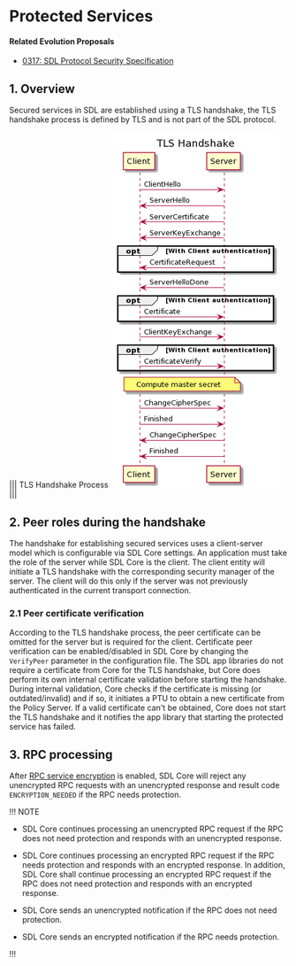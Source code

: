 # Protected Services

#### Related Evolution Proposals
- [0317: SDL Protocol Security Specification](https://github.com/smartdevicelink/sdl_evolution/blob/master/proposals/0317-sdl-protocol-security-specification.md)

## 1. Overview

Secured services in SDL are established using a TLS handshake, the TLS handshake process is defined by TLS and is not part of the SDL protocol.

|||
TLS Handshake Process
![TLS Handshake activity diagram](./assets/tls_handshake_process.png)
|||

## 2. Peer roles during the handshake

The handshake for establishing secured services uses a client-server model which is configurable via SDL Core settings. An application must take the role of the server while SDL Core is the client. The client entity will initiate a TLS handshake with the corresponding security manager of the server. The client will do this only if the server was not previously authenticated in the current transport connection.

### 2.1 Peer certificate verification

According to the TLS handshake process, the peer certificate can be omitted for the server but is required for the client. Certificate peer verification can be enabled/disabled in SDL Core by changing the `VerifyPeer` parameter in the configuration file. The SDL app libraries do not require a certificate from Core for the TLS handshake, but Core does perform its own internal certificate validation before starting the handshake. During internal validation, Core checks if the certificate is missing (or outdated/invalid) and if so, it initiates a PTU to obtain a new certificate from the Policy Server. If a valid certificate can't be obtained, Core does not start the TLS handshake and it notifies the app library that starting the protected service has failed.

## 3. RPC processing
After [RPC service encryption](../RPC%20Encryption/index.md) is enabled, SDL Core will reject any unencrypted RPC requests with an unencrypted response and result code `ENCRYPTION_NEEDED` if the RPC needs protection.

!!! NOTE

- SDL Core continues processing an unencrypted RPC request if the RPC does not need protection and responds with an unencrypted response.

- SDL Core continues processing an encrypted RPC request if the RPC needs protection and responds with an encrypted response. In addition, SDL Core shall continue processing an encrypted RPC request if the RPC does not need protection and responds with an encrypted response.

- SDL Core sends an unencrypted notification if the RPC does not need protection.  

- SDL Core sends an encrypted notification if the RPC needs protection.

!!!
